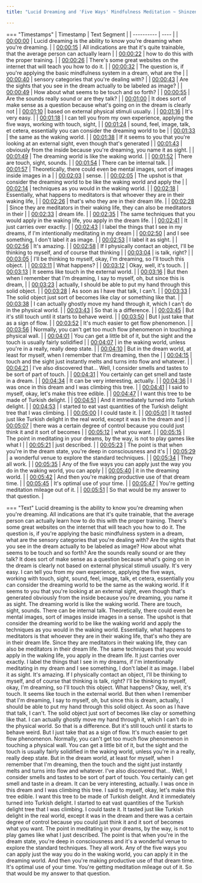 ```yaml
---
title: "Lucid Dreaming and 'Five Ways' Mindfulness Meditation ~ Shinzen Young"

---
```

=== "Timestamps"
    | Timestamp | Text Segment |
    | ---------- | ----  |
    | [00:00:00](https://www.youtube.com/watch?v=GwctdxAn9v4&t=0) |  Lucid dreaming is the ability to know you're dreaming when you're dreaming. |
    | [00:00:15](https://www.youtube.com/watch?v=GwctdxAn9v4&t=15) |  All indications are that it's quite trainable, that the average person can actually learn |
    | [00:00:22](https://www.youtube.com/watch?v=GwctdxAn9v4&t=22) |  how to do this with the proper training. |
    | [00:00:26](https://www.youtube.com/watch?v=GwctdxAn9v4&t=26) |  There's some great websites on the internet that will teach you how to do it. |
    | [00:00:32](https://www.youtube.com/watch?v=GwctdxAn9v4&t=32) |  The question is, if you're applying the basic mindfulness system in a dream, what are the |
    | [00:00:40](https://www.youtube.com/watch?v=GwctdxAn9v4&t=40) |  sensory categories that you're dealing with? |
    | [00:00:43](https://www.youtube.com/watch?v=GwctdxAn9v4&t=43) |  Are the sights that you see in the dream actually to be labeled as image? |
    | [00:00:49](https://www.youtube.com/watch?v=GwctdxAn9v4&t=49) |  How about what seems to be touch and so forth? |
    | [00:00:55](https://www.youtube.com/watch?v=GwctdxAn9v4&t=55) |  Are the sounds really sound or are they talk? |
    | [00:01:00](https://www.youtube.com/watch?v=GwctdxAn9v4&t=60) |  It does sort of make sense as a question because what's going on in the dream is clearly not |
    | [00:01:10](https://www.youtube.com/watch?v=GwctdxAn9v4&t=70) |  based on external physical stimuli usually. |
    | [00:01:16](https://www.youtube.com/watch?v=GwctdxAn9v4&t=76) |  It's very easy. |
    | [00:01:18](https://www.youtube.com/watch?v=GwctdxAn9v4&t=78) |  I can tell you from my own experience, applying the five ways, working with touch, sight, |
    | [00:01:24](https://www.youtube.com/watch?v=GwctdxAn9v4&t=84) |  sound, feel, image, talk, et cetera, essentially you can consider the dreaming world to be |
    | [00:01:33](https://www.youtube.com/watch?v=GwctdxAn9v4&t=93) |  the same as the waking world. |
    | [00:01:38](https://www.youtube.com/watch?v=GwctdxAn9v4&t=98) |  If it seems to you that you're looking at an external sight, even though that's generated |
    | [00:01:43](https://www.youtube.com/watch?v=GwctdxAn9v4&t=103) |  obviously from the inside because you're dreaming, you name it as sight. |
    | [00:01:49](https://www.youtube.com/watch?v=GwctdxAn9v4&t=109) |  The dreaming world is like the waking world. |
    | [00:01:52](https://www.youtube.com/watch?v=GwctdxAn9v4&t=112) |  There are touch, sight, sounds. |
    | [00:01:54](https://www.youtube.com/watch?v=GwctdxAn9v4&t=114) |  There can be internal talk. |
    | [00:01:57](https://www.youtube.com/watch?v=GwctdxAn9v4&t=117) |  Theoretically, there could even be mental images, sort of images inside images in a |
    | [00:02:03](https://www.youtube.com/watch?v=GwctdxAn9v4&t=123) |  sense. |
    | [00:02:05](https://www.youtube.com/watch?v=GwctdxAn9v4&t=125) |  The upshot is that consider the dreaming world to be like the waking world and apply the |
    | [00:02:14](https://www.youtube.com/watch?v=GwctdxAn9v4&t=134) |  techniques as you would in the waking world. |
    | [00:02:18](https://www.youtube.com/watch?v=GwctdxAn9v4&t=138) |  Essentially, what happens to meditators is that whoever they are in their waking life, |
    | [00:02:26](https://www.youtube.com/watch?v=GwctdxAn9v4&t=146) |  that's who they are in their dream life. |
    | [00:02:28](https://www.youtube.com/watch?v=GwctdxAn9v4&t=148) |  Since they are meditators in their waking life, they can also be meditators in their |
    | [00:02:33](https://www.youtube.com/watch?v=GwctdxAn9v4&t=153) |  dream life. |
    | [00:02:35](https://www.youtube.com/watch?v=GwctdxAn9v4&t=155) |  The same techniques that you would apply in the waking life, you apply in the dream life. |
    | [00:02:41](https://www.youtube.com/watch?v=GwctdxAn9v4&t=161) |  It just carries over exactly. |
    | [00:02:43](https://www.youtube.com/watch?v=GwctdxAn9v4&t=163) |  I label the things that I see in my dreams, if I'm intentionally meditating in my dream |
    | [00:02:50](https://www.youtube.com/watch?v=GwctdxAn9v4&t=170) |  and I see something, I don't label it as image. |
    | [00:02:53](https://www.youtube.com/watch?v=GwctdxAn9v4&t=173) |  I label it as sight. |
    | [00:02:56](https://www.youtube.com/watch?v=GwctdxAn9v4&t=176) |  It's amazing. |
    | [00:02:58](https://www.youtube.com/watch?v=GwctdxAn9v4&t=178) |  If I physically contact an object, I'll be thinking to myself, and of course that thinking |
    | [00:03:04](https://www.youtube.com/watch?v=GwctdxAn9v4&t=184) |  is talk, right? |
    | [00:03:05](https://www.youtube.com/watch?v=GwctdxAn9v4&t=185) |  I'll be thinking to myself, okay, I'm dreaming, so I'll touch this object. |
    | [00:03:11](https://www.youtube.com/watch?v=GwctdxAn9v4&t=191) |  What happens? |
    | [00:03:12](https://www.youtube.com/watch?v=GwctdxAn9v4&t=192) |  Okay, well, it's touch. |
    | [00:03:13](https://www.youtube.com/watch?v=GwctdxAn9v4&t=193) |  It seems like touch in the external world. |
    | [00:03:16](https://www.youtube.com/watch?v=GwctdxAn9v4&t=196) |  But then when I remember that I'm dreaming, I say to myself, oh, but since this is dream, |
    | [00:03:23](https://www.youtube.com/watch?v=GwctdxAn9v4&t=203) |  actually, I should be able to put my hand through this solid object. |
    | [00:03:28](https://www.youtube.com/watch?v=GwctdxAn9v4&t=208) |  As soon as I have that talk, I can't. |
    | [00:03:33](https://www.youtube.com/watch?v=GwctdxAn9v4&t=213) |  The solid object just sort of becomes like clay or something like that. |
    | [00:03:38](https://www.youtube.com/watch?v=GwctdxAn9v4&t=218) |  I can actually ghostly move my hand through it, which I can't do in the physical world. |
    | [00:03:43](https://www.youtube.com/watch?v=GwctdxAn9v4&t=223) |  So that is a difference. |
    | [00:03:45](https://www.youtube.com/watch?v=GwctdxAn9v4&t=225) |  But it's still touch until it starts to behave weird. |
    | [00:03:50](https://www.youtube.com/watch?v=GwctdxAn9v4&t=230) |  But I just take that as a sign of flow. |
    | [00:03:52](https://www.youtube.com/watch?v=GwctdxAn9v4&t=232) |  It's much easier to get flow phenomenon. |
    | [00:03:56](https://www.youtube.com/watch?v=GwctdxAn9v4&t=236) |  Normally, you can't get too much flow phenomenon in touching a physical wall. |
    | [00:04:01](https://www.youtube.com/watch?v=GwctdxAn9v4&t=241) |  You can get a little bit of it, but the sight and the touch is usually fairly solidified |
    | [00:04:07](https://www.youtube.com/watch?v=GwctdxAn9v4&t=247) |  in the waking world, unless you're in a really, really deep state. |
    | [00:04:10](https://www.youtube.com/watch?v=GwctdxAn9v4&t=250) |  But in the dream world, at least for myself, when I remember that I'm dreaming, then the |
    | [00:04:15](https://www.youtube.com/watch?v=GwctdxAn9v4&t=255) |  touch and the sight just instantly melts and turns into flow and whatever. |
    | [00:04:21](https://www.youtube.com/watch?v=GwctdxAn9v4&t=261) |  I've also discovered that... Well, I consider smells and tastes to be sort of part of touch. |
    | [00:04:31](https://www.youtube.com/watch?v=GwctdxAn9v4&t=271) |  You certainly can get smell and taste in a dream. |
    | [00:04:34](https://www.youtube.com/watch?v=GwctdxAn9v4&t=274) |  It can be very interesting, actually. |
    | [00:04:36](https://www.youtube.com/watch?v=GwctdxAn9v4&t=276) |  I was once in this dream and I was climbing this tree. |
    | [00:04:41](https://www.youtube.com/watch?v=GwctdxAn9v4&t=281) |  I said to myself, okay, let's make this tree edible. |
    | [00:04:47](https://www.youtube.com/watch?v=GwctdxAn9v4&t=287) |  I want this tree to be made of Turkish delight. |
    | [00:04:51](https://www.youtube.com/watch?v=GwctdxAn9v4&t=291) |  And it immediately turned into Turkish delight. |
    | [00:04:53](https://www.youtube.com/watch?v=GwctdxAn9v4&t=293) |  I started to eat vast quantities of the Turkish delight tree that I was climbing. |
    | [00:05:00](https://www.youtube.com/watch?v=GwctdxAn9v4&t=300) |  I could taste it. |
    | [00:05:01](https://www.youtube.com/watch?v=GwctdxAn9v4&t=301) |  It tasted just like Turkish delight in the real world, except it was in the dream and |
    | [00:05:07](https://www.youtube.com/watch?v=GwctdxAn9v4&t=307) |  there was a certain degree of control because you could just think it and it sort of becomes |
    | [00:05:12](https://www.youtube.com/watch?v=GwctdxAn9v4&t=312) |  what you want. |
    | [00:05:15](https://www.youtube.com/watch?v=GwctdxAn9v4&t=315) |  The point in meditating in your dreams, by the way, is not to play games like what I |
    | [00:05:21](https://www.youtube.com/watch?v=GwctdxAn9v4&t=321) |  just described. |
    | [00:05:23](https://www.youtube.com/watch?v=GwctdxAn9v4&t=323) |  The point is that when you're in the dream state, you're deep in consciousness and it's |
    | [00:05:29](https://www.youtube.com/watch?v=GwctdxAn9v4&t=329) |  a wonderful venue to explore the standard techniques. |
    | [00:05:34](https://www.youtube.com/watch?v=GwctdxAn9v4&t=334) |  They all work. |
    | [00:05:35](https://www.youtube.com/watch?v=GwctdxAn9v4&t=335) |  Any of the five ways you can apply just the way you do in the waking world, you can apply |
    | [00:05:40](https://www.youtube.com/watch?v=GwctdxAn9v4&t=340) |  it in the dreaming world. |
    | [00:05:42](https://www.youtube.com/watch?v=GwctdxAn9v4&t=342) |  And then you're making productive use of that dream time. |
    | [00:05:45](https://www.youtube.com/watch?v=GwctdxAn9v4&t=345) |  It's optimal use of your time. |
    | [00:05:47](https://www.youtube.com/watch?v=GwctdxAn9v4&t=347) |  You're getting meditation mileage out of it. |
    | [00:05:51](https://www.youtube.com/watch?v=GwctdxAn9v4&t=351) |  So that would be my answer to that question. |

=== "Text"
     Lucid dreaming is the ability to know you're dreaming when you're dreaming. All indications are that it's quite trainable, that the average person can actually learn how to do this with the proper training. There's some great websites on the internet that will teach you how to do it. The question is, if you're applying the basic mindfulness system in a dream, what are the sensory categories that you're dealing with? Are the sights that you see in the dream actually to be labeled as image? How about what seems to be touch and so forth? Are the sounds really sound or are they talk? It does sort of make sense as a question because what's going on in the dream is clearly not based on external physical stimuli usually. It's very easy. I can tell you from my own experience, applying the five ways, working with touch, sight, sound, feel, image, talk, et cetera, essentially you can consider the dreaming world to be the same as the waking world. If it seems to you that you're looking at an external sight, even though that's generated obviously from the inside because you're dreaming, you name it as sight. The dreaming world is like the waking world. There are touch, sight, sounds. There can be internal talk. Theoretically, there could even be mental images, sort of images inside images in a sense. The upshot is that consider the dreaming world to be like the waking world and apply the techniques as you would in the waking world. Essentially, what happens to meditators is that whoever they are in their waking life, that's who they are in their dream life. Since they are meditators in their waking life, they can also be meditators in their dream life. The same techniques that you would apply in the waking life, you apply in the dream life. It just carries over exactly. I label the things that I see in my dreams, if I'm intentionally meditating in my dream and I see something, I don't label it as image. I label it as sight. It's amazing. If I physically contact an object, I'll be thinking to myself, and of course that thinking is talk, right? I'll be thinking to myself, okay, I'm dreaming, so I'll touch this object. What happens? Okay, well, it's touch. It seems like touch in the external world. But then when I remember that I'm dreaming, I say to myself, oh, but since this is dream, actually, I should be able to put my hand through this solid object. As soon as I have that talk, I can't. The solid object just sort of becomes like clay or something like that. I can actually ghostly move my hand through it, which I can't do in the physical world. So that is a difference. But it's still touch until it starts to behave weird. But I just take that as a sign of flow. It's much easier to get flow phenomenon. Normally, you can't get too much flow phenomenon in touching a physical wall. You can get a little bit of it, but the sight and the touch is usually fairly solidified in the waking world, unless you're in a really, really deep state. But in the dream world, at least for myself, when I remember that I'm dreaming, then the touch and the sight just instantly melts and turns into flow and whatever. I've also discovered that... Well, I consider smells and tastes to be sort of part of touch. You certainly can get smell and taste in a dream. It can be very interesting, actually. I was once in this dream and I was climbing this tree. I said to myself, okay, let's make this tree edible. I want this tree to be made of Turkish delight. And it immediately turned into Turkish delight. I started to eat vast quantities of the Turkish delight tree that I was climbing. I could taste it. It tasted just like Turkish delight in the real world, except it was in the dream and there was a certain degree of control because you could just think it and it sort of becomes what you want. The point in meditating in your dreams, by the way, is not to play games like what I just described. The point is that when you're in the dream state, you're deep in consciousness and it's a wonderful venue to explore the standard techniques. They all work. Any of the five ways you can apply just the way you do in the waking world, you can apply it in the dreaming world. And then you're making productive use of that dream time. It's optimal use of your time. You're getting meditation mileage out of it. So that would be my answer to that question.